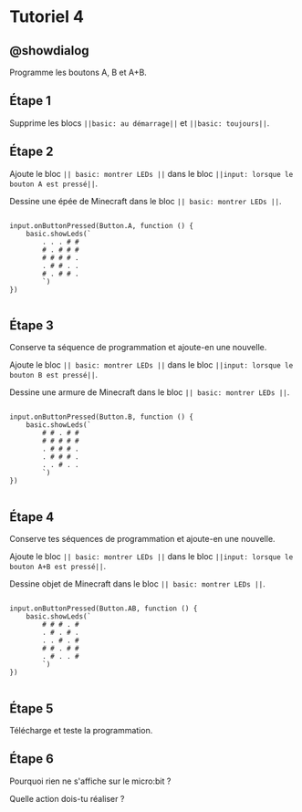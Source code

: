 # Tutoriel 4

## @showdialog

Programme les boutons A, B et A+B.

## Étape 1

Supprime les blocs ``||basic: au démarrage||`` et ``||basic: toujours||``.

## Étape 2

Ajoute le bloc ``|| basic: montrer LEDs ||`` dans le bloc ``||input: lorsque le bouton A est pressé||``.

Dessine une épée de Minecraft dans le bloc ``|| basic: montrer LEDs ||``.

```blocks

input.onButtonPressed(Button.A, function () {
    basic.showLeds(`
        . . . # #
        # . # # #
        # # # # .
        . # # . .
        # . # # .
        `)
})


```

## Étape 3

Conserve ta séquence de programmation et ajoute-en une nouvelle.

Ajoute le bloc ``|| basic: montrer LEDs ||`` dans le bloc ``||input: lorsque le bouton B est pressé||``.

Dessine une armure de Minecraft dans le bloc ``|| basic: montrer LEDs ||``.

```blocks

input.onButtonPressed(Button.B, function () {
    basic.showLeds(`
        # # . # #
        # # # # #
        . # # # .
        . # # # .
        . . # . .
        `)
})


```

## Étape 4

Conserve tes séquences de programmation et ajoute-en une nouvelle.

Ajoute le bloc ``|| basic: montrer LEDs ||`` dans le bloc ``||input: lorsque le bouton A+B est pressé||``.

Dessine objet de Minecraft dans le bloc ``|| basic: montrer LEDs ||``.

```blocks

input.onButtonPressed(Button.AB, function () {
    basic.showLeds(`
        # # # . #
        . # . # .
        . . # . #
        # # . # #
        . # . . #
        `)
})


```

## Étape 5

Télécharge et teste la programmation.

## Étape 6

Pourquoi rien ne s'affiche sur le micro:bit ?

Quelle action dois-tu réaliser ?